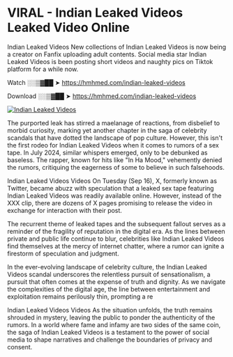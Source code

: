 # VIRAL - Indian Leaked Videos Leaked Video Online

Indian Leaked Videos New collections of Indian Leaked Videos is now being a creator on Fanfix uploading adult contents. Social media star Indian Leaked Videos is been posting short videos and naughty pics on Tiktok platform for a while now.

Watch ░░▒▓██ ➤ https://hmhmed.com/indian-leaked-videos

Download ░░▒▓██ ➤ https://hmhmed.com/indian-leaked-videos

[![Indian Leaked Videos](https://i.imgur.com/dJHk4Zq.gif)](https://hmhmed.com/indian-leaked-videos)

The purported leak has stirred a maelanage of reactions, from disbelief to morbid curiosity, marking yet another chapter in the saga of celebrity scandals that have dotted the landscape of pop culture. However, this isn't the first rodeo for Indian Leaked Videos when it comes to rumors of a sex tape. In July 2024, similar whispers emerged, only to be debunked as baseless. The rapper, known for hits like "In Ha Mood," vehemently denied the rumors, critiquing the eagerness of some to believe in such falsehoods.

Indian Leaked Videos Videos
On Tuesday (Sep 16), X, formerly known as Twitter, became abuzz with speculation that a leaked sex tape featuring Indian Leaked Videos was readily available online. However, instead of the XXX clip, there are dozens of X pages promising to release the video in exchange for interaction with their post.

The recurrent theme of leaked tapes and the subsequent fallout serves as a reminder of the fragility of reputation in the digital era. As the lines between private and public life continue to blur, celebrities like Indian Leaked Videos find themselves at the mercy of internet chatter, where a rumor can ignite a firestorm of speculation and judgment.

In the ever-evolving landscape of celebrity culture, the Indian Leaked Videos scandal underscores the relentless pursuit of sensationalism, a pursuit that often comes at the expense of truth and dignity. As we navigate the complexities of the digital age, the line between entertainment and exploitation remains perilously thin, prompting a re

Indian Leaked Videos Videos
As the situation unfolds, the truth remains shrouded in mystery, leaving the public to ponder the authenticity of the rumors. In a world where fame and infamy are two sides of the same coin, the saga of Indian Leaked Videos is a testament to the power of social media to shape narratives and challenge the boundaries of privacy and consent.